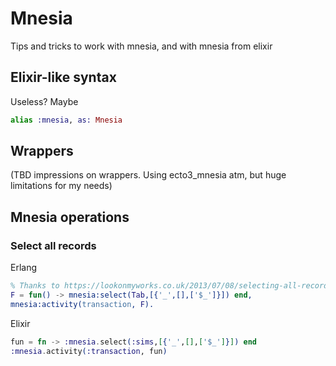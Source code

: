 # Mnesia

Tips and tricks to work with mnesia, and with mnesia from elixir

## Elixir-like syntax

Useless? Maybe

``` elixir
alias :mnesia, as: Mnesia
```

## Wrappers

(TBD impressions on wrappers. Using ecto3_mnesia atm, but huge limitations for my needs)

## Mnesia operations

### Select all records

Erlang

``` erlang
% Thanks to https://lookonmyworks.co.uk/2013/07/08/selecting-all-records-from-an-mnesia-table/
F = fun() -> mnesia:select(Tab,[{'_',[],['$_']}]) end,
mnesia:activity(transaction, F).
```

Elixir

``` elixir
fun = fn -> :mnesia.select(:sims,[{'_',[],['$_']}]) end
:mnesia.activity(:transaction, fun)
```
